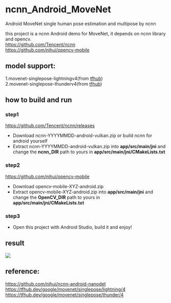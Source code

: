 # ncnn_Android_MoveNet
Android MoveNet single human pose estimation and multipose by ncnn

this project is a ncnn Android demo for MoveNet, it depends on ncnn library and opencv.  
https://github.com/Tencent/ncnn  
https://github.com/nihui/opencv-mobile
## model support:  
1.movenet-singlepose-lightningv4(from [tfhub](https://tfhub.dev/google/movenet/singlepose/lightning/4))    
2.movenet-singlepose-thunderv4(from [tfhub](https://tfhub.dev/google/movenet/singlepose/thunder/4))  

## how to build and run
### step1
https://github.com/Tencent/ncnn/releases

* Download ncnn-YYYYMMDD-android-vulkan.zip or build ncnn for android yourself
* Extract ncnn-YYYYMMDD-android-vulkan.zip into **app/src/main/jni** and change the **ncnn_DIR** path to yours in **app/src/main/jni/CMakeLists.txt**

### step2
https://github.com/nihui/opencv-mobile

* Download opencv-mobile-XYZ-android.zip
* Extract opencv-mobile-XYZ-android.zip into **app/src/main/jni** and change the **OpenCV_DIR** path to yours in **app/src/main/jni/CMakeLists.txt**

### step3
* Open this project with Android Studio, build it and enjoy!
## result  
![](../singlepose.gif)  
## reference:  
https://github.com/nihui/ncnn-android-nanodet  
https://tfhub.dev/google/movenet/singlepose/lightning/4  
https://tfhub.dev/google/movenet/singlepose/thunder/4  
